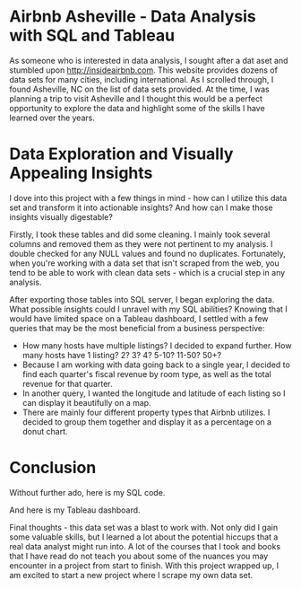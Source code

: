 # Airbnb Asheville - Data Analysis with SQL and Tableau

As someone who is interested in data analysis, I sought after a dat aset and stumbled upon http://insideairbnb.com. This website provides dozens of data sets for many cities, including international. As I scrolled through, I found Asheville, NC on the list of data sets provided. At the time, I was planning a trip to visit Asheville and I thought this would be a perfect opportunity to explore the data and highlight some of the skills I have learned over the years.

# Data Exploration and Visually Appealing Insights

I dove into this project with a few things in mind - how can I utilize this data set and transform it into actionable insights? And how can I make those insights visually digestable? 

Firstly, I took these tables and did some cleaning. I mainly took several columns and removed them as they were not pertinent to my analysis. I double checked for any NULL values and found no duplicates. Fortunately, when you're working with a data set that isn't scraped from the web, you tend to be able to work with clean data sets - which is a crucial step in any analysis.

After exporting those tables into SQL server, I began exploring the data. What possible insights could I unravel with my SQL abilities? Knowing that I would have limited space on a Tableau dashboard, I settled with a few queries that may be the most beneficial from a business perspective:

* How many hosts have multiple listings? I decided to expand further. How many hosts have 1 listing? 2? 3? 4? 5-10? 11-50? 50+?
* Because I am working with data going back to a single year, I decided to find each quarter's fiscal revenue by room type, as well as the total revenue for that quarter.
* In another query, I wanted the longitude and latitude of each listing so I can display it beautifully on a map.
* There are mainly four different property types that Airbnb utilizes. I decided to group them together and display it as a percentage on a donut chart.

# Conclusion

Without further ado, here is my SQL code.

And here is my Tableau dashboard.

Final thoughts - this data set was a blast to work with. Not only did I gain some valuable skills, but I learned a lot about the potential hiccups that a real data analyst might run into. A lot of the courses that I took and books that I have read do not teach you about some of the nuances you may encounter in a project from start to finish. With this project wrapped up, I am excited to start a new project where I scrape my own data set.
